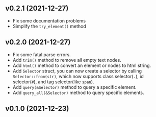 ## v0.2.1 (2021-12-27)

- Fix some documentation problems
- Simplify the `try_element()` method

## v0.2.0 (2021-12-27)

- Fix some fatal parse errors.
- Add `trim()` method to remove all empty text nodes.
- Add `html()` method to convert an element or nodes to html string.
- Add `Selector` struct, you can now create a selector by calling `Selector::from(str)`, which now supports class selector(`.`), id selector(`#`), and tag selector(like `span`).
- Add `query(&Selector)` method to query a specific element.
- Add `query_all(&Selector)` method to query specific elements.

## v0.1.0 (2021-12-23)
